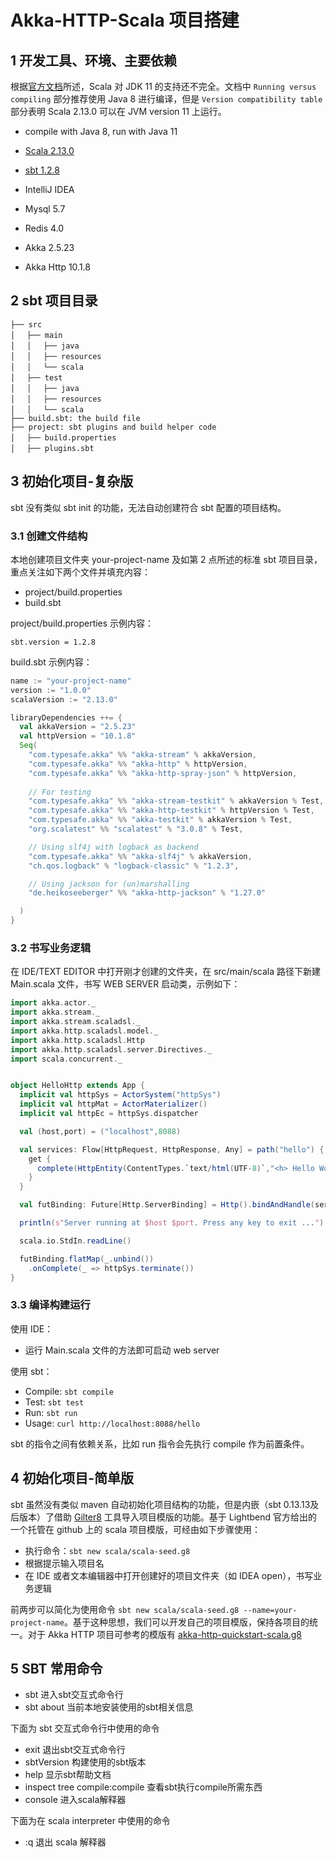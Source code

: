 # Akka-HTTP-Scala 项目搭建

## 1 开发工具、环境、主要依赖

根据[官方文档](https://docs.Scala-lang.org/overviews/jdk-compatibility/overview.html)所述，Scala 对 JDK 11 的支持还不完全。文档中 `Running versus compiling` 部分推荐使用 Java 8 进行编译，但是 `Version compatibility table` 部分表明 Scala 2.13.0 可以在 JVM version 11 上运行。

- compile with Java 8, run with Java 11
- [Scala 2.13.0](https://www.Scala-lang.org/download/)
- [sbt 1.2.8](https://www.Scala-sbt.org/0.13/docs/zh-cn/Setup.html)
- IntelliJ IDEA
- Mysql 5.7
- Redis 4.0

- Akka 2.5.23
- Akka Http 10.1.8

## 2 sbt 项目目录

```text
├── src
│　 ├── main
│　 │　 ├── java
│　 │　 ├── resources
│　 │　 └── scala
│　 ├── test
│　 │　 ├── java
│　 │　 ├── resources
│　 │　 └── scala
├── build.sbt: the build file
├── project: sbt plugins and build helper code
│　 ├── build.properties
│　 ├── plugins.sbt
```

## 3 初始化项目-复杂版

sbt 没有类似 sbt init 的功能，无法自动创建符合 sbt 配置的项目结构。

### 3.1 创建文件结构

本地创建项目文件夹 your-project-name 及如第 2 点所述的标准 sbt 项目目录，重点关注如下两个文件并填充内容：

- project/build.properties
- build.sbt

project/build.properties 示例内容：

```text
sbt.version = 1.2.8
```

build.sbt 示例内容：

```sbt
name := "your-project-name"
version := "1.0.0"
scalaVersion := "2.13.0"

libraryDependencies ++= {
  val akkaVersion = "2.5.23"
  val httpVersion = "10.1.8"
  Seq(
    "com.typesafe.akka" %% "akka-stream" % akkaVersion,
    "com.typesafe.akka" %% "akka-http" % httpVersion,
    "com.typesafe.akka" %% "akka-http-spray-json" % httpVersion,
    
    // For testing
    "com.typesafe.akka" %% "akka-stream-testkit" % akkaVersion % Test,
    "com.typesafe.akka" %% "akka-http-testkit" % httpVersion % Test,
    "com.typesafe.akka" %% "akka-testkit" % akkaVersion % Test,
    "org.scalatest" %% "scalatest" % "3.0.8" % Test,

    // Using slf4j with logback as backend
    "com.typesafe.akka" %% "akka-slf4j" % akkaVersion,
    "ch.qos.logback" % "logback-classic" % "1.2.3",

    // Using jackson for (un)marshalling
    "de.heikoseeberger" %% "akka-http-jackson" % "1.27.0"

  )
}
```

### 3.2 书写业务逻辑

在 IDE/TEXT EDITOR 中打开刚才创建的文件夹，在 src/main/scala 路径下新建 Main.scala 文件，书写 WEB SERVER 启动类，示例如下：

```scala
import akka.actor._
import akka.stream._
import akka.stream.scaladsl._
import akka.http.scaladsl.model._
import akka.http.scaladsl.Http
import akka.http.scaladsl.server.Directives._
import scala.concurrent._


object HelloHttp extends App {
  implicit val httpSys = ActorSystem("httpSys")
  implicit val httpMat = ActorMaterializer()
  implicit val httpEc = httpSys.dispatcher

  val (host,port) = ("localhost",8088)

  val services: Flow[HttpRequest, HttpResponse, Any] = path("hello") {
    get {
      complete(HttpEntity(ContentTypes.`text/html(UTF-8)`,"<h> Hello World! </h>"))
    }
  }

  val futBinding: Future[Http.ServerBinding] = Http().bindAndHandle(services,host,port)

  println(s"Server running at $host $port. Press any key to exit ...")

  scala.io.StdIn.readLine()

  futBinding.flatMap(_.unbind())
    .onComplete(_ => httpSys.terminate())
}
```

### 3.3 编译构建运行

使用 IDE：

- 运行 Main.scala 文件的方法即可启动 web server

使用 sbt：

- Compile: `sbt compile`
- Test: `sbt test`
- Run: `sbt run`
- Usage: `curl http://localhost:8088/hello`

sbt 的指令之间有依赖关系，比如 run 指令会先执行 compile 作为前置条件。

## 4 初始化项目-简单版

sbt 虽然没有类似 maven 自动初始化项目结构的功能，但是内嵌（sbt 0.13.13及后版本）了借助 [Gilter8](http://www.foundweekends.org/giter8/) 工具导入项目模版的功能。基于 Lightbend 官方给出的一个托管在 github 上的 scala 项目模版，可经由如下步骤使用：

- 执行命令：`sbt new scala/scala-seed.g8`
- 根据提示输入项目名
- 在 IDE 或者文本编辑器中打开创建好的项目文件夹（如 IDEA open），书写业务逻辑

前两步可以简化为使用命令 `sbt new scala/scala-seed.g8 --name=your-project-name`。基于这种思想，我们可以开发自己的项目模版，保持各项目的统一。对于 Akka HTTP 项目可参考的模版有 [akka-http-quickstart-scala.g8](https://github.com/akka/akka-http-quickstart-scala.g8)

## 5 SBT 常用命令

- sbt 进入sbt交互式命令行
- sbt about 当前本地安装使用的sbt相关信息

下面为 sbt 交互式命令行中使用的命令

- exit 退出sbt交互式命令行
- sbtVersion 构建使用的sbt版本
- help 显示sbt帮助文档
- inspect tree compile:compile 查看sbt执行compile所需东西
- console 进入scala解释器

下面为在 scala interpreter 中使用的命令

- :q 退出 scala 解释器
